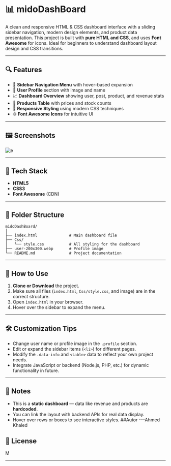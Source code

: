 
# 📊 midoDashBoard

A clean and responsive HTML & CSS dashboard interface with a sliding sidebar navigation, modern design elements, and product data presentation. This project is built with **pure HTML and CSS**, and uses **Font Awesome** for icons. Ideal for beginners to understand dashboard layout design and CSS transitions.

---

## 🔍 Features

* 🧭 **Sidebar Navigation Menu** with hover-based expansion
* 👤 **User Profile** section with image and name
* 📈 **Dashboard Overview** showing user, post, product, and revenue stats
* 🛒 **Products Table** with prices and stock counts
* 🎨 **Responsive Styling** using modern CSS techniques
* 🌐 **Font Awesome Icons** for intuitive UI

---

## 🖼️ Screenshots

![e](https://github.com/user-attachments/assets/5358ce17-46f2-4f91-9ae7-66efe41e937d)

---

## 🧰 Tech Stack

* **HTML5**
* **CSS3**
* **Font Awesome** (CDN)

---

## 📁 Folder Structure

```
midoDashBoard/
│
├── index.html              # Main dashboard file
├── Css/
│   └── style.css           # All styling for the dashboard
├── user-200x300.webp       # Profile image
└── README.md               # Project documentation
```

---

## 🚀 How to Use

1. **Clone or Download** the project.
2. Make sure all files (`index.html`, `Css/style.css`, and image) are in the correct structure.
3. Open `index.html` in your browser.
4. Hover over the sidebar to expand the menu.

---

## 🛠️ Customization Tips

* Change user name or profile image in the `.profile` section.
* Edit or expand the sidebar items (`<li>`) for different pages.
* Modify the `.data-info` and `<table>` data to reflect your own project needs.
* Integrate JavaScript or backend (Node.js, PHP, etc.) for dynamic functionality in future.

---

## 📌 Notes

* This is a **static dashboard** — data like revenue and products are **hardcoded**.
* You can link the layout with backend APIs for real data display.
* Hover over rows or boxes to see interactive styles.
##Autor
---Ahmed Khaled

## 📃 License
M

---

